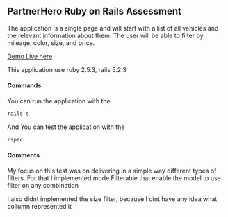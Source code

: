 ## PartnerHero Ruby on Rails Assessment


The application is a single page and will start with a list of all vehicles and the relevant information about them. The user will be able to filter by mileage, color, size, and price.

[Demo Live here](https://car-sample.herokuapp.com/)

This application use ruby 2.5.3, rails 5.2.3


#### Commands

You can run the application with the

```bash
rails s
```
And You can test the application with the

```bash
rspec
```

#### Comments

My focus on this test was on delivering in a simple way different types of filters. For
that I implemented mode Filterable that enable the model to use filter on any combination

I also didnt implemented the size filter, because I dint have any idea what collumn represented it
